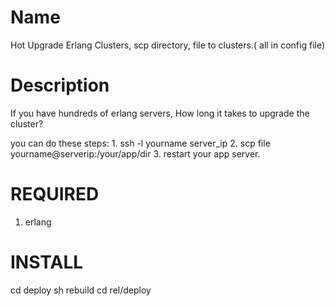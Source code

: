 
Name
====

Hot Upgrade Erlang Clusters, scp directory, file to clusters.( all in config file)


Description
===========

If you have hundreds of erlang servers, How long it takes to upgrade the cluster? 

you can do these steps:
	1. ssh -l yourname server_ip
	2. scp file yourname@serverip:/your/app/dir
	3. restart your app server.


REQUIRED
========

1. erlang


INSTALL
=======

  cd deploy
  sh rebuild
  cd rel/deploy
  
